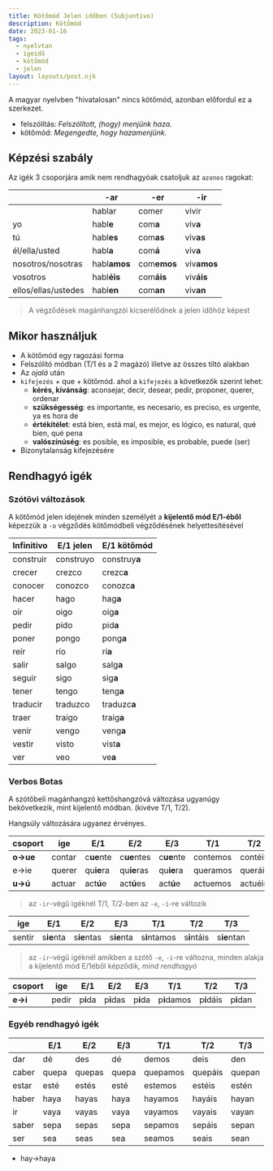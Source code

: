 ```yaml
---
title: Kötőmód Jelen időben (Subjuntivo)
description: Kötőmód
date: 2023-01-16
tags:
  - nyelvtan
  - igeidő
  - kötőmód
  - jelen
layout: layouts/post.njk
---
```


A magyar nyelvben "hivatalosan" nincs kötőmód, azonban előfordul ez a szerkezet.

- felszólítás: *Felszólított, (hogy) menjünk haza.*
- kötőmód: *Megengedte, hogy hazamenjünk.*

## Képzési szabály

Az igék 3 csoporjára amik nem rendhagyóak csatoljuk az `azonos` ragokat:

&nbsp;|-ar|-er|-ir
----|----|----|----
&nbsp;|hablar|comer|vivir
yo|habl**e**|com**a**|viv**a**
tú|habl**es**|com**as**|viv**as**
él/ella/usted|habl**a**|com**á**|viv**a**
nosotros/nosotras|habl**amos**|com**emos**|viv**amos**
vosotros|habl**éis**|com**áis**|viv**áis**
ellos/ellas/ustedes|habl**en**|com**an**|viv**an**

> A végződések magánhangzói kicserélődnek a jelen időhöz képest

## Mikor használjuk

- A kötőmód egy ragozási forma
- Felszólító módban (T/1 és a 2 magázó) illetve az összes tiltó alakban
- Az *ojalá* után
- `kifejezés` + que + kötőmód. ahol a `kifejezés` a következők szerint lehet:
  - **kérés, kívánság**: aconsejar, decir, desear, pedir, proponer, querer, ordenar
  - **szükségesség**: es importante, es necesario, es preciso, es urgente, ya es hora de
  - **értékítélet**: está bien, está mal, es mejor, es lógico, es natural, qué bien, qué pena
  - **valószínúség**: es posible, es imposible, es probable, puede (ser)
- Bizonytalanság kifejezésére

## Rendhagyó igék

### Szótövi változások

A kötőmód jelen idejének minden személyét a **kijelentő mód E/1-éből** képezzük a `-o` végződés kötőmódbeli végződésének helyettesítésével

Infinitivo|E/1 jelen|E/1 kötőmód
----|----|----
construir|construyo|construy**a**
crecer|crezco|crezc**a**
conocer|conozco|conozc**a**
hacer|hago|hag**a**
oír|oigo|oig**a**
pedir|pido|pid**a**
poner|pongo|pong**a**
reír|río|rí**a**
salir|salgo|salg**a**
seguir|sigo|sig**a**
tener|tengo|teng**a**
traducir|traduzco|traduzc**a**
traer|traigo|traig**a**
venir|vengo|veng**a**
vestir|visto|vist**a**
ver|veo|ve**a**

### Verbos Botas

A szótőbeli magánhangzó kettőshangzóvá változása ugyanúgy bekövetkezik, mint kijelentő módban. (kivéve T/1, T/2).

Hangsúly változására ugyanez érvényes.

csoport|ige|E/1|E/2|E/3|T/1|T/2|T/3
----|----|----|----|----|----|----|----
**o&rarr;ue**|contar|c**ue**nte|c**ue**ntes|c**ue**nte|contemos|contéis|c**ue**nten
e&rarr;ie|querer|qu**ie**ra|qu**ie**ras|qu**ie**ra|queramos|queráis|qu**ie**ran
**u&rarr;ú**|actuar|act**ú**e|act**ú**es|act**ú**e|actuemos|actuéis|act**ú**en

> az `-ir`-végű igéknél T/1, T/2-ben az `-e`, `-i`-re változik

ige|E/1|E/2|E/3|T/1|T/2|T/3
----|----|----|----|----|----|----
sentir|s**ie**nta|s**ie**ntas|s**ie**nta|s**i**ntamos|s**i**ntáis|s**ie**ntan

> az `-ir`-végű igéknél amikben a szótő `-e`, `-i`-re változna, minden alakja a kijelentő mód E/1éből képződik, *mind rendhagyó*

csoport|ige|E/1|E/2|E/3|T/1|T/2|T/3
----|----|----|----|----|----|----|----
**e&rarr;i**|pedir|p**i**da|p**i**das|p**i**da|p**i**damos|p**i**dáis|p**i**dan

### Egyéb rendhagyó igék

&nbsp;|E/1|E/2|E/3|T/1|T/2|T/3
----|----|----|----|----|----|----
dar|dé|des|dé|demos|deis|den
caber|quepa|quepas|quepa|quepamos|quepáis|quepan
estar|esté|estés|esté|estemos|estéis|estén
haber|haya|hayas|haya|hayamos|hayáis|hayan
ir|vaya|vayas|vaya|vayamos|vayais|vayan
saber|sepa|sepas|sepa|sepamos|sepáis|sepan
ser|sea|seas|sea|seamos|seais|sean

- hay&rarr;haya